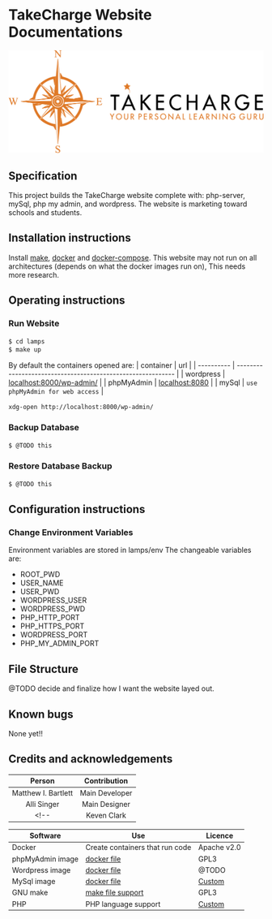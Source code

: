 # TakeCharge Website Documentations
![logo here](./imgs/logo.png)

<!-- add build pass/fail banners here -->

## Specification
  This project builds the TakeCharge website complete with: php-server, mySql, php my admin, and wordpress.
  The website is marketing toward schools and students.

## Installation instructions
  Install [make](https://www.gnu.org/software/make/), [docker](https://docs.docker.com/get-docker/) and [docker-compose](https://docs.docker.com/compose/install/).
  This website may not run on all architectures (depends on what the docker images run on), This needs more research.
## Operating instructions

### Run Website
```bash
$ cd lamps
$ make up
```
By default the containers opened are:
| container  | url                                                         |
| ---------- | ----------------------------------------------------------- |
| wordpress  | [localhost:8000/wp-admin/](http://localhost:80/wp-admin/)   |
| phpMyAdmin | [localhost:8080](http://localhost:8080)                     |
| mySql      | `use phpMyAdmin for web access`                             |
<!-- | php-apache | [localhost:80](http://localhost:80)                         | -->

	xdg-open http://localhost:8000/wp-admin/

### Backup Database
```bash
$ @TODO this
```

### Restore Database Backup
```bash
$ @TODO this
```

## Configuration instructions

### Change Environment Variables
  Environment variables are stored in lamps/env
  The changeable variables are:
  * ROOT\_PWD
  * USER\_NAME
  * USER\_PWD
  * WORDPRESS\_USER
  * WORDPRESS\_PWD
  * PHP\_HTTP\_PORT
  * PHP\_HTTPS\_PORT
  * WORDPRESS\_PORT
  * PHP\_MY\_ADMIN\_PORT

## File Structure
@TODO decide and finalize how I want the website layed out.

## Known bugs
None yet!!

## Credits and acknowledgements

| Person              | Contribution   | 
|:-------------------:|:--------------:|
| Matthew I. Bartlett | Main Developer |
| Alli Singer         | Main Designer  |
<!-- | Keven Clark         | Manager        | -->

| Software         | Use                                                      | Licence     |
| ---------------- | -------------------------------------------------------- | ----------- |
| Docker           | Create containers that run code                          | Apache v2.0 |
| phpMyAdmin image | [docker file](https://hub.docker.com/_/phpmyadmin)       | GPL3        |
| Wordpress image  | [docker file](https://hub.docker.com/_/wordpress)        | @TODO       |
| MySql image      | [docker file](https://hub.docker.com/_/mysql)            | [Custom](https://www.mysql.com/about/legal/) |
| GNU make         | [make file support ](https://www.gnu.org/software/make/) | GPL3        |
| PHP              | PHP language support                                     | [Custom](https://en.wikipedia.org/wiki/PHP_License) |

